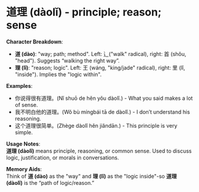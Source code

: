 # **道理 (dàolǐ) - principle; reason; sense**

**Character Breakdown**:  
- **道 (dào)**: "way; path; method". Left: ⻌("walk" radical), right: 首 (shǒu, "head"). Suggests “walking the right way”.  
- **理 (lǐ)**: "reason; logic". Left: 王 (wáng, "king/jade" radical), right: 里 (lǐ, "inside"). Implies the "logic within".

**Examples**:  
- 你说得很有道理。(Nǐ shuō de hěn yǒu dàolǐ.) - What you said makes a lot of sense.  
- 我不明白他的道理。(Wǒ bù míngbái tā de dàolǐ.) - I don’t understand his reasoning.  
- 这个道理很简单。(Zhège dàolǐ hěn jiǎndān.) - This principle is very simple.

**Usage Notes**:  
**道理 (dàolǐ)** means principle, reasoning, or common sense. Used to discuss logic, justification, or morals in conversations.

**Memory Aids**:  
Think of **道 (dào)** as the "way" and **理 (lǐ)** as the "logic inside"-so **道理 (dàolǐ)** is the “path of logic/reason.”